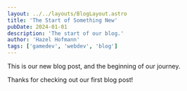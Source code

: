 ```yaml
---
layout: ../../layouts/BlogLayout.astro
title: 'The Start of Something New'
pubDate: 2024-01-01
description: 'The start of our blog.'
author: 'Hazel Hofmann'
tags: ['gamedev', 'webdev', 'blog']
---
```

This is our new blog post, and the beginning of our journey.

Thanks for checking out our first blog post!